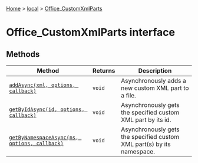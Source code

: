 [Home](./index) &gt; [local](local.md) &gt; [Office\_CustomXmlParts](local.office_customxmlparts.md)

# Office\_CustomXmlParts interface

## Methods

|  Method | Returns | Description |
|  --- | --- | --- |
|  [`addAsync(xml, options, callback)`](local.office_customxmlparts.addasync.md) | `void` | Asynchronously adds a new custom XML part to a file. |
|  [`getByIdAsync(id, options, callback)`](local.office_customxmlparts.getbyidasync.md) | `void` | Asynchronously gets the specified custom XML part by its id. |
|  [`getByNamespaceAsync(ns, options, callback)`](local.office_customxmlparts.getbynamespaceasync.md) | `void` | Asynchronously gets the specified custom XML part(s) by its namespace. |


